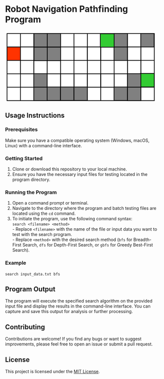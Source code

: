 <!DOCTYPE html>
<html lang="en">

<head>
<meta charset="UTF-8">
<meta name="viewport" content="width=device-width, initial-scale=1.0">
</head>

<body>
<h1>Robot Navigation Pathfinding Program</h1>
<img src="map.png" alt="Map Image" style="max-width: 100%;">
<h2>Usage Instructions</h2>

<h3>Prerequisites</h3>
<p>Make sure you have a compatible operating system (Windows, macOS, Linux) with a command-line interface.</p>

<h3>Getting Started</h3>
<ol>
<li>Clone or download this repository to your local machine.</li>
<li>Ensure you have the necessary input files for testing located in the program directory.</li>
</ol>

<h3>Running the Program</h3>
<ol>
<li>Open a command prompt or terminal.</li>
<li>Navigate to the directory where the program and batch testing files are located using the <code>cd</code>
command.</li>
<li>To initiate the program, use the following command syntax:<br>
<code>search &lt;filename&gt; &lt;method&gt;</code><br>
- Replace <code>&lt;filename&gt;</code> with the name of the file or input data you want to test with the
search program.<br>
- Replace <code>&lt;method&gt;</code> with the desired search method (<code>bfs</code> for Breadth-First
Search, <code>dfs</code> for Depth-First Search, or <code>gbfs</code> for Greedy Best-First Search).
</li>
</ol>

<h3>Example</h3>
<code>search input_data.txt bfs</code>

<h2>Program Output</h2>
<p>The program will execute the specified search algorithm on the provided input file and display the results in
the command-line interface. You can capture and save this output for analysis or further processing.</p>

<h2>Contributing</h2>
<p>Contributions are welcome! If you find any bugs or want to suggest improvements, please feel free to open an
issue or submit a pull request.</p>

<h2>License</h2>
<p>This project is licensed under the <a href="LICENSE">MIT License</a>.</p>

</body>

</html>
